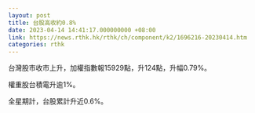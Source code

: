 ```yaml
---
layout: post
title: 台股高收約0.8%
date: 2023-04-14 14:41:17.000000000 +08:00
link: https://news.rthk.hk/rthk/ch/component/k2/1696216-20230414.htm
categories: rthk
---
```


台灣股市收市上升，加權指數報15929點，升124點，升幅0.79%。

權重股台積電升逾1%。

全星期計，台股累計升近0.6%。
